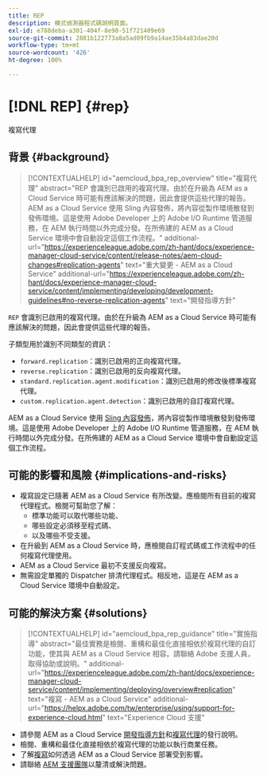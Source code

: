 ```yaml
---
title: REP
description: 模式偵測器程式碼說明頁面。
exl-id: e788deba-a301-404f-8e90-51f721409e69
source-git-commit: 2881b122773a8a5ad09fb9a14ae35b4a83dae20d
workflow-type: tm+mt
source-wordcount: '426'
ht-degree: 100%

---
```


# [!DNL REP] {#rep}

複寫代理

## 背景 {#background}

>[!CONTEXTUALHELP]
>id="aemcloud_bpa_rep_overview"
>title="複寫代理"
>abstract="REP 會識別已啟用的複寫代理。由於在升級為 AEM as a Cloud Service 時可能有應該解決的問題，因此會提供這些代理的報告。AEM as a Cloud Service 使用 Sling 內容發佈，將內容從製作環境散發到發佈環境。這是使用 Adobe Developer 上的 Adobe I/O Runtime 管道服務，在 AEM 執行時間以外完成分發。在所佈建的 AEM as a Cloud Service 環境中會自動設定這個工作流程。"
>additional-url="https://experienceleague.adobe.com/zh-hant/docs/experience-manager-cloud-service/content/release-notes/aem-cloud-changes#replication-agents" text="重大變更 - AEM as a Cloud Service"
>additional-url="https://experienceleague.adobe.com/zh-hant/docs/experience-manager-cloud-service/content/implementing/developing/development-guidelines#no-reverse-replication-agents" text="開發指導方針"

`REP` 會識別已啟用的複寫代理。由於在升級為 AEM as a Cloud Service 時可能有應該解決的問題，因此會提供這些代理的報告。

子類型用於識別不同類型的資訊：

* `forward.replication`：識別已啟用的正向複寫代理。
* `reverse.replication`：識別已啟用的反向複寫代理。
* `standard.replication.agent.modification`：識別已啟用的修改後標準複寫代理。
* `custom.replication.agent.detection`：識別已啟用的自訂複寫代理。

AEM as a Cloud Service 使用 [Sling 內容發佈](https://sling.apache.org/documentation/bundles/content-distribution.html)，將內容從製作環境散發到發佈環境。這是使用 Adobe Developer 上的 Adobe I/O Runtime 管道服務，在 AEM 執行時間以外完成分發。在所佈建的 AEM as a Cloud Service 環境中會自動設定這個工作流程。

## 可能的影響和風險 {#implications-and-risks}

* 複寫設定已隨著 AEM as a Cloud Service 有所改變。應檢閱所有目前的複寫代理程式。檢閱可幫助您了解：
   * 標準功能可以取代哪些功能、
   * 哪些設定必須移至程式碼、
   * 以及哪些不受支援。
* 在升級到 AEM as a Cloud Service 時，應檢閱自訂程式碼或工作流程中的任何複寫代理使用。
* AEM as a Cloud Service 最初不支援反向複寫。
* 無需設定單獨的 Dispatcher 排清代理程式。相反地，這是在 AEM as a Cloud Service 環境中自動設定。

## 可能的解決方案 {#solutions}

>[!CONTEXTUALHELP]
>id="aemcloud_bpa_rep_guidance"
>title="實施指導"
>abstract="最佳實務是檢閱、重構和最佳化直接相依於複寫代理的自訂功能，使其與 AEM as a Cloud Service 相容。請聯絡 Adobe 支援人員，取得協助或說明。"
>additional-url="https://experienceleague.adobe.com/zh-hant/docs/experience-manager-cloud-service/content/implementing/deploying/overview#replication" text="複寫 - AEM as a Cloud Service"
>additional-url="https://helpx.adobe.com/tw/enterprise/using/support-for-experience-cloud.html" text="Experience Cloud 支援"

* 請參閱 AEM as a Cloud Service [開發指導方針](https://experienceleague.adobe.com/zh-hant/docs/experience-manager-cloud-service/content/implementing/developing/development-guidelines#no-reverse-replication-agents)和[複寫代理](https://experienceleague.adobe.com/zh-hant/docs/experience-manager-cloud-service/content/release-notes/aem-cloud-changes#replication-agents)的發行說明。
* 檢閱、重構和最佳化直接相依於複寫代理的功能以執行商業任務。
* 了解[複寫](https://experienceleague.adobe.com/zh-hant/docs/experience-manager-cloud-service/content/implementing/deploying/overview#replication)如何透過 AEM as a Cloud Service 部署受到影響。
* 請聯絡 [AEM 支援團隊](https://helpx.adobe.com/tw/enterprise/using/support-for-experience-cloud.html)以釐清或解決問題。

